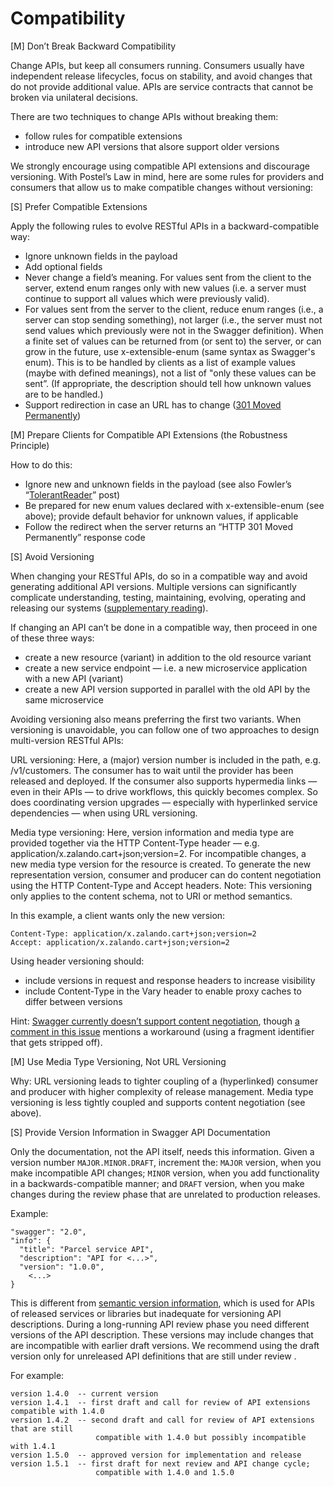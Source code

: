Compatibility
=============

[M] Don’t Break Backward Compatibility

Change APIs, but keep all consumers
running. Consumers usually have independent release lifecycles, focus on
stability, and avoid changes that do not provide additional value. APIs are
service contracts that cannot be broken via unilateral decisions.

There are two techniques to change APIs without breaking them: 

- follow rules for compatible extensions
- introduce new API versions that alsore support older versions

We strongly encourage using compatible API extensions and discourage versioning.
With Postel’s Law in mind, here are some rules for providers and consumers that
allow us to make compatible changes without versioning:

[S] Prefer Compatible Extensions

Apply the following rules to evolve RESTful APIs in a backward-compatible way:

* Ignore unknown fields in the payload
* Add optional fields
* Never change a field’s meaning. For values sent from the client to the server, extend enum ranges
  only with new values (i.e. a server must continue to support all values which were previously valid).
* For values sent from the server to the client, reduce enum ranges (i.e., a server can stop sending
  something), not larger (i.e., the server must not send values which previously were not in the
  Swagger definition). When a finite set of values can be returned from (or
  sent to) the server, or can grow in the future, use x-extensible-enum (same
  syntax as Swagger's enum). This is to be handled by clients as a list of example
  values (maybe with defined meanings), not a list of "only these values can be
  sent”. (If appropriate, the description should tell how unknown values are to be
  handled.)
* Support redirection in case an URL has to change
 ([301 Moved Permanently](https://en.wikipedia.org/wiki/HTTP_301))

 
[M] Prepare Clients for Compatible API Extensions (the Robustness Principle)

How to do this:

* Ignore new and unknown fields in the payload (see also Fowler’s
  “[TolerantReader](http://martinfowler.com/bliki/TolerantReader.html)” post)
* Be prepared for new enum values declared with x-extensible-enum (see above);
  provide default behavior for unknown values, if applicable
* Follow the redirect when the server returns an “HTTP 301 Moved Permanently” response code

[S] Avoid Versioning

When changing your RESTful APIs,
do so in a compatible way and avoid generating additional API versions. Multiple
versions can significantly complicate understanding, testing, maintaining,
evolving, operating and releasing our systems ([supplementary reading](http://martinfowler.com/articles/enterpriseREST.html)).

If changing an API can’t be done in a compatible way, then proceed in one of these
three ways:

* create a new resource (variant) in addition to the old resource variant
* create a new service endpoint — i.e. a new microservice application with a new API (variant)
* create a new API version supported in parallel with the old API by the same microservice

Avoiding versioning also means preferring the first two variants. When
versioning is unavoidable, you can follow one of two approaches to design
multi-version RESTful APIs:

URL versioning: Here, a (major) version number is
included in the path, e.g. /v1/customers. The consumer has to wait until the
provider has been released and deployed. If the consumer also supports
hypermedia links — even in their APIs — to drive workflows, this quickly becomes
complex. So does coordinating version upgrades — especially with hyperlinked
service dependencies — when using URL versioning.

Media type versioning: Here,
version information and media type are provided together via the HTTP
Content-Type header — e.g. application/x.zalando.cart+json;version=2. For
incompatible changes, a new media type version for the resource is created. To
generate the new representation version, consumer and producer can do content
negotiation using the HTTP Content-Type and Accept headers. Note: This
versioning only applies to the content schema, not to URI or method semantics.

In this example, a client wants only the new version:

    Content-Type: application/x.zalando.cart+json;version=2
    Accept: application/x.zalando.cart+json;version=2

Using header versioning should:

* include versions in request and response headers to increase visibility
* include Content-Type in the Vary header to enable proxy caches to differ between versions

Hint: [Swagger currently doesn’t support content
negotiation](https://github.com/swagger-api/swagger-spec/issues/146), though [a comment in this
issue](https://github.com/swagger-api/swagger-spec/issues/146#issuecomment-117288707) mentions
a workaround (using a fragment identifier that
gets stripped off).

[M] Use Media Type Versioning, Not URL Versioning

Why: URL versioning leads to tighter coupling of a (hyperlinked) consumer and producer
with higher complexity of release management. Media type versioning is less
tightly coupled and supports content negotiation (see above).

[S] Provide Version Information in Swagger API Documentation

Only the documentation, not the API itself, needs this information. Given a version number
`MAJOR.MINOR.DRAFT`,
increment the: `MAJOR` version, when you make incompatible API changes; `MINOR`
version, when you add functionality in a backwards-compatible manner; and `DRAFT`
version, when you make changes during the review phase that are unrelated to
production releases.

Example:

    "swagger": "2.0",
    "info": {
      "title": "Parcel service API",
      "description": "API for <...>",
      "version": "1.0.0",
        <...>
    }


This is different from [semantic version information](http://semver.org/), which is used for APIs of
released services or libraries but inadequate for versioning API descriptions. During a
long-running API review phase you need different versions of the API
description. These versions may include changes that are incompatible with
earlier draft versions. We recommend using the draft version only for unreleased
API definitions that are still under review .

For example:

    version 1.4.0  -- current version
    version 1.4.1  -- first draft and call for review of API extensions compatible with 1.4.0
    version 1.4.2  -- second draft and call for review of API extensions that are still
                       compatible with 1.4.0 but possibly incompatible with 1.4.1
    version 1.5.0  -- approved version for implementation and release
    version 1.5.1  -- first draft for next review and API change cycle;
                       compatible with 1.4.0 and 1.5.0
